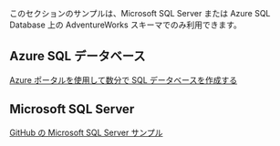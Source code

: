  このセクションのサンプルは、Microsoft SQL Server または Azure SQL Database 上の AdventureWorks スキーマでのみ利用できます。  
 
 ## <a name="azure-sql-database"></a>Azure SQL データベース
 [Azure ポータルを使用して数分で SQL データベースを作成する](/azure/azure-sql/database/single-database-create-quickstart)
 
 ## <a name="microsoft-sql-server"></a>Microsoft SQL Server 
 [GitHub の Microsoft SQL Server サンプル](https://github.com/Microsoft/sql-server-samples/releases/tag/adventureworks)